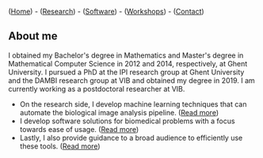 ([Home](index)) - ([Research](research)) - ([Software](software)) - ([Workshops](workshops)) - ([Contact](contact))

## About me

I obtained my Bachelor's degree in Mathematics and Master's degree in Mathematical Computer Science in 2012 and 2014, respectively, at Ghent University. I pursued a PhD at the IPI research group at Ghent University and the DAMBI research group at VIB and obtained my degree in 2019. I am currently working as a postdoctoral researcher at VIB. 

- On the research side, I develop machine learning techniques that can automate the biological image analysis pipeline. ([Read more](research))
- I develop software solutions for biomedical problems with a focus towards ease of usage. ([Read more](software))
- Lastly, I also provide guidance to a broad audience to efficiently use these tools. ([Read more](workshops))
